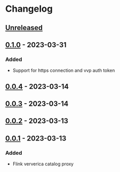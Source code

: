# Changelog

## [Unreleased]

## [0.1.0] - 2023-03-31

### Added

-   Support for https connection and vvp auth token 

## [0.0.4] - 2023-03-14

## [0.0.3] - 2023-03-14

## [0.0.2] - 2023-03-13

## [0.0.1] - 2023-03-13

### Added

-   Flink ververica catalog proxy

[Unreleased]: https://github.com/getindata/flink-ververica-catalog-proxy/compare/0.1.0...HEAD

[0.1.0]: https://github.com/getindata/flink-ververica-catalog-proxy/compare/0.0.4...0.1.0

[0.0.4]: https://github.com/getindata/flink-ververica-catalog-proxy/compare/0.0.3...0.0.4

[0.0.3]: https://github.com/getindata/flink-ververica-catalog-proxy/compare/0.0.2...0.0.3

[0.0.2]: https://github.com/getindata/flink-ververica-catalog-proxy/compare/0.0.1...0.0.2

[0.0.1]: https://github.com/getindata/flink-ververica-catalog-proxy/compare/d06dfab5fe4c76252e3920617016cad339396808...0.0.1
